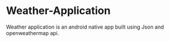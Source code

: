 # Weather-Application
Weather application is an android native app built using Json and openweathermap api.

